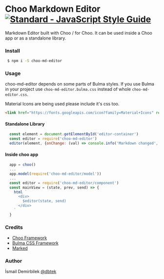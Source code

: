 Choo Markdown Editor [![Standard - JavaScript Style Guide](https://img.shields.io/badge/code%20style-standard-brightgreen.svg)](http://standardjs.com/)
===

Markdown Editor built with Choo / for Choo. It can be used inside a Choo app or as a standalone library.

### Install
```bash
 $ npm i -S choo-md-editor
```

### Usage
choo-md-editor depends on some parts of Bulma styles. If you use Bulma in your project use `choo-md-editor.bulma.css` instead of whole `choo-md-editor.css`.

Material Icons are being used please include it's css too.

```html
<link href="https://fonts.googleapis.com/icon?family=Material+Icons" rel="stylesheet">
```

#### Standalone Library
```js
  const element = document.getElementById('editor-container')
  const editor = require('choo-md-editor')
  editor(element, {onChange: (val) => console.info('Markdown changed', val)})
```

#### Inside choo app
```js
  app = choo()
  ...
  app.model(require('choo-md-editor/model'))
  ...
  const editor = require('choo-md-editor/component')
  const mainView = (state, prev, send) => {
    html `
      <div>
        $editor(state, send)
      </div>
    `
  }
```

### Credits
 - [Choo Framework](https://github.com/yoshuawuyts/choo)
 - [Bulma CSS Framework](http://bulma.io)
 - [Marked](https://github.com/chjj/marked)

### Author
İsmail Demirbilek [@dbtek](https://twitter.com/dbtek)
